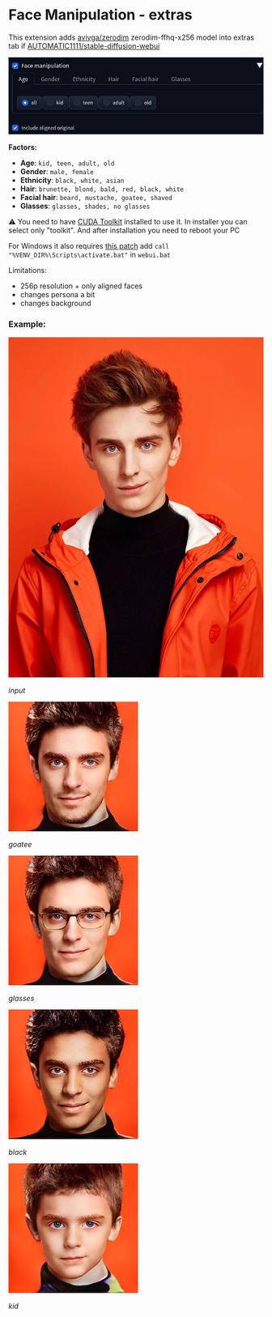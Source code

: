 # Face Manipulation - extras

This extension adds [avivga/zerodim](https://github.com/avivga/zerodim) zerodim-ffhq-x256 model into extras tab if [AUTOMATIC1111/stable-diffusion-webui](https://github.com/AUTOMATIC1111/stable-diffusion-webui)

![](/images/ui.jpg)

**Factors:**
- **Age**: `kid, teen, adult, old`
- **Gender**: `male, female`
- **Ethnicity**: `black, white, asian`
- **Hair**: `brunette, blond, bald, red, black, white`
- **Facial hair**: `beard, mustache, goatee, shaved`
- **Glasses**: `glasses, shades, no glasses`

⚠️ You need to have [CUDA Toolkit](https://developer.nvidia.com/cuda-downloads) installed to use it. In installer you can select only "toolkit". And after installation you need to reboot your PC

For Windows it also requires [this patch](https://github.com/AUTOMATIC1111/stable-diffusion-webui/pull/16231/files) add `call "%VENV_DIR%\Scripts\activate.bat"` in `webui.bat`

Limitations:
- 256p resolution + only aligned faces
- changes persona a bit
- changes background

### Example:
![](/images/input.jpg)

*input*

![](/images/goatee.jpg)

*goatee*

![](/images/glasses.jpg)

*glasses*

![](/images/black.jpg)

*black*

![](/images/kid.jpg)

*kid*


